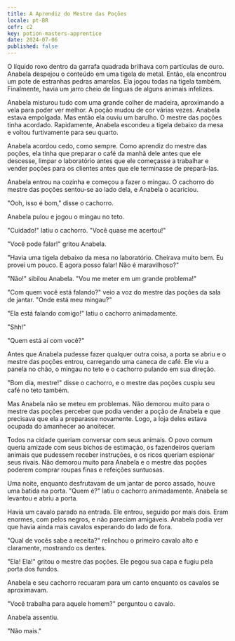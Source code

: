 ```yaml
---
title: A Aprendiz do Mestre das Poções
locale: pt-BR
cefr: c2
key: potion-masters-apprentice
date: 2024-07-06
published: false
---
```


O líquido roxo dentro da garrafa quadrada brilhava com partículas de ouro. Anabela despejou o conteúdo em uma tigela de metal. Então, ela encontrou um pote de estranhas pedras amarelas. Ela jogou todas na tigela também. Finalmente, havia um jarro cheio de línguas de alguns animais infelizes.

Anabela misturou tudo com uma grande colher de madeira, aproximando a vela para poder ver melhor. A poção mudou de cor várias vezes. Anabela estava empolgada. Mas então ela ouviu um barulho. O mestre das poções tinha acordado. Rapidamente, Anabela escondeu a tigela debaixo da mesa e voltou furtivamente para seu quarto.

Anabela acordou cedo, como sempre. Como aprendiz do mestre das poções, ela tinha que preparar o café da manhã dele antes que ele descesse, limpar o laboratório antes que ele começasse a trabalhar e vender poções para os clientes antes que ele terminasse de prepará-las.

Anabela entrou na cozinha e começou a fazer o mingau. O cachorro do mestre das poções sentou-se ao lado dela, e Anabela o acariciou.

"Ooh, isso é bom," disse o cachorro.

Anabela pulou e jogou o mingau no teto.

"Cuidado!" latiu o cachorro. "Você quase me acertou!"

"Você pode falar!" gritou Anabela.

"Havia uma tigela debaixo da mesa no laboratório. Cheirava muito bem. Eu provei um pouco. E agora posso falar! Não é maravilhoso?"

"Não!" sibilou Anabela. "Vou me meter em um grande problema!"

"Com quem você está falando?" veio a voz do mestre das poções da sala de jantar. "Onde está meu mingau?"

"Ela está falando comigo!" latiu o cachorro animadamente.

"Shh!"

"Quem está aí com você?"

Antes que Anabela pudesse fazer qualquer outra coisa, a porta se abriu e o mestre das poções entrou, carregando uma caneca de café. Ele viu a panela no chão, o mingau no teto e o cachorro pulando em sua direção.

"Bom dia, mestre!" disse o cachorro, e o mestre das poções cuspiu seu café no teto também.

Mas Anabela não se meteu em problemas. Não demorou muito para o mestre das poções perceber que podia vender a poção de Anabela e que precisava que ela a preparasse novamente. Logo, a loja deles estava ocupada do amanhecer ao anoitecer.

Todos na cidade queriam conversar com seus animais. O povo comum queria amizade com seus bichos de estimação, os fazendeiros queriam animais que pudessem receber instruções, e os ricos queriam espionar seus rivais. Não demorou muito para Anabela e o mestre das poções poderem comprar roupas finas e refeições suntuosas.

Uma noite, enquanto desfrutavam de um jantar de porco assado, houve uma batida na porta. "Quem é?" latiu o cachorro animadamente. Anabela se levantou e abriu a porta.

Havia um cavalo parado na entrada. Ele entrou, seguido por mais dois. Eram enormes, com pelos negros, e não pareciam amigáveis. Anabela podia ver que havia ainda mais cavalos esperando do lado de fora.

"Qual de vocês sabe a receita?" relinchou o primeiro cavalo alto e claramente, mostrando os dentes.

"Ela! Ela!" gritou o mestre das poções. Ele pegou sua capa e fugiu pela porta dos fundos.

Anabela e seu cachorro recuaram para um canto enquanto os cavalos se aproximavam.

"Você trabalha para aquele homem?" perguntou o cavalo.

Anabela assentiu.

"Não mais."